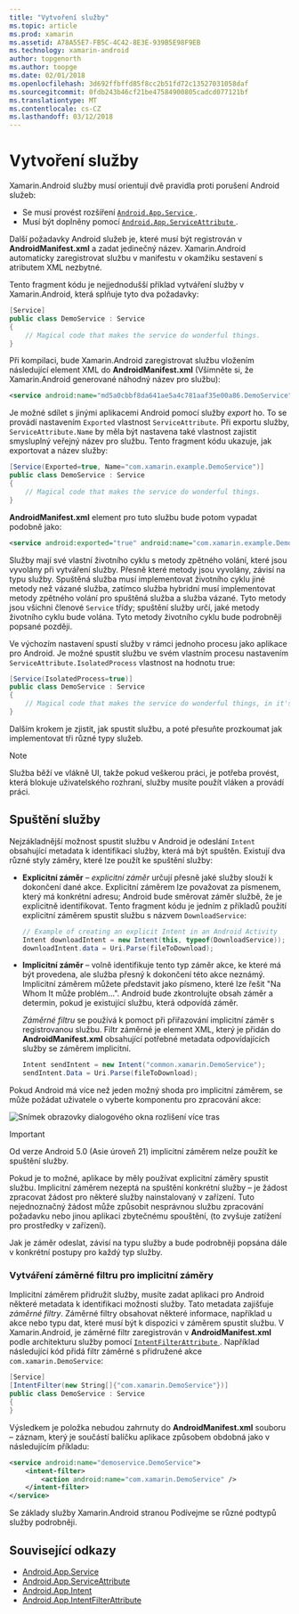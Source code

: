 ```yaml
---
title: "Vytvoření služby"
ms.topic: article
ms.prod: xamarin
ms.assetid: A78A55E7-FB5C-4C42-8E3E-939B5E98F9EB
ms.technology: xamarin-android
author: topgenorth
ms.author: toopge
ms.date: 02/01/2018
ms.openlocfilehash: 3d692ffbffd85f8cc2b51fd72c13527031058daf
ms.sourcegitcommit: 0fdb243b46cf21be47584900805cadcd077121bf
ms.translationtype: MT
ms.contentlocale: cs-CZ
ms.lasthandoff: 03/12/2018
---
```

# <a name="creating-a-service"></a>Vytvoření služby

Xamarin.Android služby musí orientují dvě pravidla proti porušení Android služeb:

* Se musí provést rozšíření [ `Android.App.Service` ](https://developer.xamarin.com/api/type/Android.App.Service/).
* Musí být doplněny pomocí [ `Android.App.ServiceAttribute` ](https://developer.xamarin.com/api/type/Android.App.ServiceAttribute/).

Další požadavky Android služeb je, které musí být registrován v **AndroidManifest.xml** a zadat jedinečný název. Xamarin.Android automaticky zaregistrovat službu v manifestu v okamžiku sestavení s atributem XML nezbytné.

Tento fragment kódu je nejjednodušší příklad vytváření služby v Xamarin.Android, která splňuje tyto dva požadavky:  

```csharp
[Service]
public class DemoService : Service
{
    // Magical code that makes the service do wonderful things.
}
```

Při kompilaci, bude Xamarin.Android zaregistrovat službu vložením následující element XML do **AndroidManifest.xml** (Všimněte si, že Xamarin.Android generované náhodný název pro službu):

```xml
<service android:name="md5a0cbbf8da641ae5a4c781aaf35e00a86.DemoService" />
```

Je možné sdílet s jinými aplikacemi Android pomocí služby _export_ ho. To se provádí nastavením `Exported` vlastnost `ServiceAttribute`. Při exportu služby, `ServiceAttribute.Name` by měla být nastavena také vlastnost zajistit smysluplný veřejný název pro službu. Tento fragment kódu ukazuje, jak exportovat a název služby:

```csharp
[Service(Exported=true, Name="com.xamarin.example.DemoService")]
public class DemoService : Service
{
    // Magical code that makes the service do wonderful things.
}
```

**AndroidManifest.xml** element pro tuto službu bude potom vypadat podobně jako:

```xml
<service android:exported="true" android:name="com.xamarin.example.DemoService" />
```

Služby mají své vlastní životního cyklu s metody zpětného volání, které jsou vyvolány při vytváření služby. Přesně které metody jsou vyvolány, závisí na typu služby. Spuštěná služba musí implementovat životního cyklu jiné metody než vázané služba, zatímco služba hybridní musí implementovat metody zpětného volání pro spuštěná služba a služba vázané. Tyto metody jsou všichni členové `Service` třídy; spuštění služby určí, jaké metody životního cyklu bude volána. Tyto metody životního cyklu bude podrobněji popsané později.

Ve výchozím nastavení spustí služby v rámci jednoho procesu jako aplikace pro Android. Je možné spustit službu ve svém vlastním procesu nastavením `ServiceAttribute.IsolatedProcess` vlastnost na hodnotu true:

```csharp
[Service(IsolatedProcess=true)]
public class DemoService : Service
{
    // Magical code that makes the service do wonderful things, in it's own process!
}
```

Dalším krokem je zjistit, jak spustit službu, a poté přesuňte prozkoumat jak implementovat tři různé typy služeb.

> [!NOTE]
> Služba běží ve vlákně UI, takže pokud veškerou práci, je potřeba provést, která blokuje uživatelského rozhraní, služby musíte použít vláken a provádí práci.

## <a name="starting-a-service"></a>Spuštění služby

Nejzákladnější možnost spustit službu v Android je odeslání `Intent` obsahující metadata k identifikaci služby, která má být spuštěn. Existují dva různé styly záměry, které lze použít ke spuštění služby:

-   **Explicitní záměr** &ndash; _explicitní záměr_ určují přesně jaké služby slouží k dokončení dané akce. Explicitní záměrem lze považovat za písmenem, který má konkrétní adresu; Android bude směrovat záměr službě, že je explicitně identifikovat. Tento fragment kódu je jedním z příkladů použití explicitní záměrem spustit službu s názvem `DownloadService`:

    ```csharp
    // Example of creating an explicit Intent in an Android Activity
    Intent downloadIntent = new Intent(this, typeof(DownloadService));
    downloadIntent.data = Uri.Parse(fileToDownload);
    ```

-   **Implicitní záměr** &ndash; volně identifikuje tento typ záměr akce, ke které má být provedena, ale služba přesný k dokončení této akce neznámý. Implicitní záměrem můžete představit jako písmeno, které lze řešit "Na Whom It může problém...".
    Android bude zkontrolujte obsah záměr a determin, pokud je existující službu, která odpovídá záměr.

    _Záměrné filtru_ se používá k pomoct při přiřazování implicitní záměr s registrovanou službu. Filtr záměrné je element XML, který je přidán do **AndroidManifest.xml** obsahující potřebné metadata odpovídajících služby se záměrem implicitní.

    ```csharp
    Intent sendIntent = new Intent("common.xamarin.DemoService");
    sendIntent.Data = Uri.Parse(fileToDownload);
    ```

Pokud Android má více než jeden možný shoda pro implicitní záměrem, se může požádat uživatele o vyberte komponentu pro zpracování akce:

![Snímek obrazovky dialogového okna rozlišení více tras](images/creating-a-service-01.png "– snímek obrazovky dialogového okna rozlišení více tras")

> [!IMPORTANT]
> Od verze Android 5.0 (Asie úroveň 21) implicitní záměrem nelze použít ke spuštění služby.

Pokud je to možné, aplikace by měly používat explicitní záměry spustit službu. Implicitní záměrem nezeptá na spuštění konkrétní služby &ndash; je žádost zpracovat žádost pro některé služby nainstalovaný v zařízení. Tuto nejednoznačný žádost může způsobit nesprávnou službu zpracování požadavku nebo jinou aplikaci zbytečnému spouštění, (to zvyšuje zatížení pro prostředky v zařízení).

Jak je záměr odeslat, závisí na typu služby a bude podrobněji popsána dále v konkrétní postupy pro každý typ služby.


### <a name="creating-an-intent-filter-for-implicit-intents"></a>Vytváření záměrné filtru pro implicitní záměry

Implicitní záměrem přidružit služby, musíte zadat aplikaci pro Android některé metadata k identifikaci možnosti služby. Tato metadata zajišťuje _záměrné filtry_. Záměrné filtry obsahovat některé informace, například u akce nebo typu dat, které musí být k dispozici v záměrem spustit službu. V Xamarin.Android, je záměrné filtr zaregistrován v **AndroidManifest.xml** podle architekturu služby pomocí [ `IntentFilterAttribute` ](https://developer.xamarin.com/api/type/Android.App.IntentFilterAttribute/). Například následující kód přidá filtr záměrné s přidružené akce `com.xamarin.DemoService`:

```csharp
[Service]
[IntentFilter(new String[]{"com.xamarin.DemoService"})]
public class DemoService : Service
{
}
```

Výsledkem je položka nebudou zahrnuty do **AndroidManifest.xml** souboru &ndash; záznam, který je součástí balíčku aplikace způsobem obdobná jako v následujícím příkladu:

```xml
<service android:name="demoservice.DemoService">
    <intent-filter>
        <action android:name="com.xamarin.DemoService" />
    </intent-filter>
</service>
```

Se základy služby Xamarin.Android stranou Podívejme se různé podtypů služby podrobněji.


## <a name="related-links"></a>Související odkazy

- [Android.App.Service](https://developer.xamarin.com/api/type/Android.App.Service/)
- [Android.App.ServiceAttribute](https://developer.xamarin.com/api/type/Android.App.ServiceAttribute/)
- [Android.App.Intent](https://developer.xamarin.com/api/type/Android.Content.Intent/)
- [Android.App.IntentFilterAttribute](https://developer.xamarin.com/api/type/Android.App.IntentFilterAttribute/)
